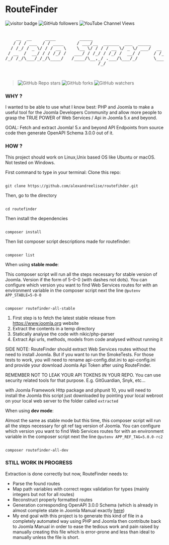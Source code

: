# RouteFinder

![visitor badge](https://visitor-badge.laobi.icu/badge?page_id=alexandreelise.routefinder&style=flat&format=true)
![GitHub followers](https://img.shields.io/github/followers/alexandreelise?style=flat)
![YouTube Channel Views](https://img.shields.io/youtube/channel/views/UCCya8rIL-PVHm8Mt4QPW-xw?style=flat&label=YouTube%20%40Api%20Adept%20vues)


<pre>

    __  __     ____         _____                              __                      __              
   / / / ___  / / ____     / ___/__  ______  ___  _____       / ____  ____  ____ ___  / ___  __________
  / /_/ / _ \/ / / __ \    \__ \/ / / / __ \/ _ \/ ___/  __  / / __ \/ __ \/ __ `__ \/ / _ \/ ___/ ___/
 / __  /  __/ / / /_/ /   ___/ / /_/ / /_/ /  __/ /     / /_/ / /_/ / /_/ / / / / / / /  __/ /  (__  ) 
/_/ /_/\___/_/_/\____/   /____/\__,_/ .___/\___/_/      \____/\____/\____/_/ /_/ /_/_/\___/_/  /____/  
                                   /_/                                                                 


</pre>

> ![GitHub Repo stars](https://img.shields.io/github/stars/alexandreelise/routefinder?style=flat) ![GitHub forks](https://img.shields.io/github/forks/alexandreelise/routefinder?style=flat) ![GitHub watchers](https://img.shields.io/github/watchers/alexandreelise/routefinder?style=flat)

### WHY ?

I wanted to be able to use what I know best: PHP and Joomla to make a useful tool for the Joomla Developers Community
and allow more people to grasp the TRUE POWER of Web Services / Api in Joomla 5.x and beyond.

GOAL: Fetch and extract Joomla! 5.x and beyond API Endpoints from source code then generate OpenAPI Schema 3.0.0 out of it.

### HOW ?

This project should work on Linux,Unix based OS like Ubuntu or macOS. Not tested on Windows.

First command to type in your terminal:
Clone this repo:

```shell

git clone https://github.com/alexandreelise/routefihder.git

```

Then, go to the directory

```shell

cd routefinder

```

Then install the dependencies

```shell

composer install

```

Then list composer script descriptions made for routefinder:

```shell

composer list

```


When using **stable mode**:

This composer script will run all the steps necessary for stable version of Joomla. Version if the form of 5-0-0 (with
dashes not dots). You can configure which version you want to find Web Services routes for with an environment variable
in the composer script next the line ``` @putenv APP_STABLE=5-0-0 ```

```shell

composer routefinder-all-stable

```

1. First step is to fetch the latest stable release from https://www.joomla.org website
2. Extract the contents in a temp directory
3. Statically analyse the code with nikic/php-parser
4. Extract Api urls, methods, models from code analysed without running it

SIDE NOTE:
RouteFinder should extract Web Services routes without the need to install Joomla. But if you want to run the
SmokeTests. For those tests to work, you will need to rename api-config.dist.ini to api-config.ini and provide your
download Joomla Api Token after using RouteFinder.

REMEMBER NOT TO LEAK YOUR API TOKENS IN YOUR REPO. You can use security related tools for that purpose. E.g.
GitGuardian, Snyk, etc...

with Joomla Framework Http package and phpunit 10, you will need to install the Joomla this script just downloaded by
pointing your local webroot on your local web server to the folder called ``` extracted ```

When using **dev mode**:

Almost the same as stable mode but this time, this composer script will run all the steps necessary for git ref tag
version of Joomla. You can configure which version you want to find Web Services routes for with an environment variable
in the composer script next the line ``` @putenv APP_REF_TAG=5.0.0-rc2 ```

```shell

composer routefinder-all-dev

```

### STILL WORK IN PROGRESS

Extraction is done correctly but now, RouteFinder needs to:

- Parse the found routes
- Map path variables with correct regex validation for types (mainly integers but not for all routes)
- Reconstruct properly formatted routes
- Generation corresponding OpenAPI 3.0.0 Schema (which is already in almost complete state in Joomla Manual
  exactly [here](https://github.com/joomla/Manual/blob/feature/openapi/docs/using-core-functions/webservices/assets/webservices-openapi.yaml))
- My end goal with this project is to generate this kind of file in a completely automated way using PHP and Joomla then
  contribute back to Joomla Manual in order to ease the tedious work and pain raised by manually creating this file
  which is error-prone and less than ideal to manually unless the file is short.
